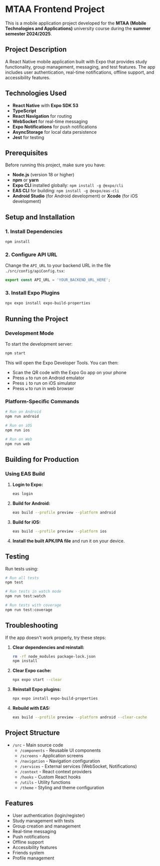 # MTAA Frontend Project

This is a mobile application project developed for the **MTAA (Mobile Technologies and Applications)** university course during the **summer semester 2024/2025**.

## Project Description

A React Native mobile application built with Expo that provides study functionality, group management, messaging, and test features. The app includes user authentication, real-time notifications, offline support, and accessibility features.

## Technologies Used

- **React Native** with **Expo SDK 53**
- **TypeScript**
- **React Navigation** for routing
- **WebSocket** for real-time messaging
- **Expo Notifications** for push notifications
- **AsyncStorage** for local data persistence
- **Jest** for testing

## Prerequisites

Before running this project, make sure you have:

- **Node.js** (version 18 or higher)
- **npm** or **yarn**
- **Expo CLI** installed globally: `npm install -g @expo/cli`
- **EAS CLI** for building: `npm install -g @expo/eas-cli`
- **Android Studio** (for Android development) or **Xcode** (for iOS development)

## Setup and Installation

### 1. Install Dependencies

```bash
npm install
```

### 2. Configure API URL

Change the `API_URL` to your backend URL in the file `./src/config/apiConfig.tsx`:

```typescript
export const API_URL = 'YOUR_BACKEND_URL_HERE';
```

### 3. Install Expo Plugins

```bash
npx expo install expo-build-properties
```

## Running the Project

### Development Mode

To start the development server:

```bash
npm start
```

This will open the Expo Developer Tools. You can then:

- Scan the QR code with the Expo Go app on your phone
- Press `a` to run on Android emulator
- Press `i` to run on iOS simulator
- Press `w` to run in web browser

### Platform-Specific Commands

```bash
# Run on Android
npm run android

# Run on iOS  
npm run ios

# Run on Web
npm run web
```

## Building for Production

### Using EAS Build

1. **Login to Expo:**

   ```bash
   eas login
   ```

2. **Build for Android:**

   ```bash
   eas build --profile preview --platform android
   ```

3. **Build for iOS:**

   ```bash
   eas build --profile preview --platform ios
   ```

4. **Install the built APK/IPA file** and run it on your device.

## Testing

Run tests using:

```bash
# Run all tests
npm test

# Run tests in watch mode
npm run test:watch

# Run tests with coverage
npm run test:coverage
```

## Troubleshooting

If the app doesn't work properly, try these steps:

1. **Clear dependencies and reinstall:**

   ```bash
   rm -rf node_modules package-lock.json
   npm install
   ```

2. **Clear Expo cache:**

   ```bash
   npx expo start --clear
   ```

3. **Reinstall Expo plugins:**

   ```bash
   npx expo install expo-build-properties
   ```

4. **Rebuild with EAS:**

   ```bash
   eas build --profile preview --platform android --clear-cache
   ```

## Project Structure

- `/src` - Main source code
  - `/components` - Reusable UI components
  - `/screens` - Application screens
  - `/navigation` - Navigation configuration
  - `/services` - External services (WebSocket, Notifications)
  - `/context` - React context providers
  - `/hooks` - Custom React hooks
  - `/utils` - Utility functions
  - `/theme` - Styling and theme configuration

## Features

- User authentication (login/register)
- Study management with tests
- Group creation and management
- Real-time messaging
- Push notifications
- Offline support
- Accessibility features
- Friends system
- Profile management
